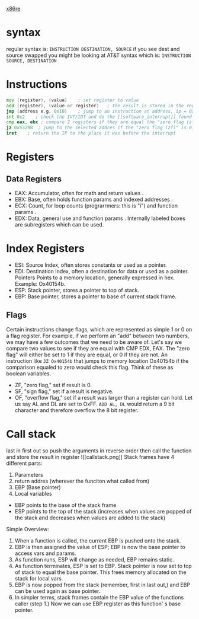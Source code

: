 [x86re](https://x86re.com/1.html)
# syntax
regular syntax is:
`INSTRUCTION DESTINATION, SOURCE`
if you see dest and source swapped you might be looking at AT&T syntax which is:
`INSTRUCTION SOURCE, DESTINATION`


# Instructions

```asm
mov (register), (value)    ; set register to value
add (register), (value or register)   ; the result is stored in the register
jmp (address e.g. 0x10)    ; jump to an instruction at address, ip = 0x10
int 0x2    ; check the IVT/IDT and do the [[software_interrupt]] found at 0x2
cmp eax, ebx ; compare 2 registers if they are equal the "zero flag (zf)" will be set to 1 and 0 if they are not
jz 0x53298  ; jump to the selected addres if the "zero flag (zf)" is 0. jzn works the other way, jump if not zero
iret    ; return the IP to the place it was before the interrupt
```

# Registers
## Data Registers
- EAX: Accumulator, often for math and return values .
- EBX: Base, often holds function params and indexed addresses .
- ECX: Count, for loop counts (prograrrmers: this is "i") and function params .
- EDX: Data, general use and function params . Internally labeled boxes are subregisters which can be used.
# Index Registers
- ESI: Source Index, often stores constants or used as a pointer.
- EDI: Destination Index, often a destination for data or used as a pointer. Pointers Points to a memory location, generally expressed in hex. Example: Ox40154b.
- ESP: Stack pointer, stores a pointer to top of stack.
- EBP: Base pointer, stores a pointer to base of current stack frame.
## Flags
Certain instructions change flags, which are represented as simple 1 or 0 on a flag register. For example, if we perform an "add" between two numbers, we may have a few outcomes that we need to be aware of. Let's say we compare two values to see if they are equal with CMP EDX, EAX. The "zero flag" will either be set to 1 if they are equal, or 0 if they are not. An instruction like `JZ Ox40154b` that jumps to memory location Ox40154b if the comparison equaled to zero would check this flag. Think of these as boolean variables.
- ZF, "zero flag," set if result is 0.
- SF, "sign flag," set if a result is negative.
- OF, "overflow flag," set if a result was larger than a register can hold. Let us say AL and DL are set to OxFF. `ADD AL, DL` would return a 9 bit character and therefore overflow the 8 bit register.

# Call stack
last in first out so push the arguments in reverse order then call the function and store the result in register
![[callstack.png]]
Stack frames have 4 different parts:
1. Parameters
2. return addres (wherever the funciton what called from)
3. EBP (Base pointer)
4. Local variables

- EBP points to the base of the stack frame
- ESP points to the top of the stack (increases when values are popped of the stack and decreases when values are added to the stack)

Simple Overview:
1. When a function is called, the current EBP is pushed onto the stack.
2. EBP is then assigned the value of ESP; EBP is now the base pointer to access vars and params.
3. As function runs, ESP will change as needed, EBP remains static.
4. As function terminates, ESP is set to EBP. Stack pointer is now set to top of stack to equal the base pointer. This frees memory allocated on the stack for local vars.
5. EBP is now popped from the stack (remember, first in last out,) and EBP can be used again as base pointer.
6. In simpler terms, stack frames contain the EBP value of the functions caller (step 1.) Now we can use EBP register as this function' s base pointer.